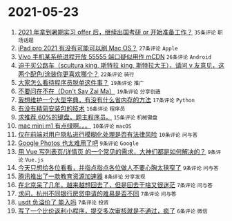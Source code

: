 # 2021-05-23

1. [2021 年拿到暑期实习 offer 后，继续出国考研 or 开始准备工作？](https://www.v2ex.com/t/778644) `35条评论` `职场话题`
1. [iPad pro 2021 有没有可能可以刷 Mac OS？](https://www.v2ex.com/t/778642) `27条评论` `Apple`
1. [Vivo 手机某系统进程开放 55555 端口疑似用作 mCDN](https://www.v2ex.com/t/778678) `26条评论` `Android`
1. [迫于买公路车（scultura king, 斯特拉 king, 斯特拉大王），请问 v 友意见，这两个配色/涂装你更喜欢哪个？](https://www.v2ex.com/t/778633) `22条评论` `骑行`
1. [大家怎么看待程序员脱单这件事？](https://www.v2ex.com/t/778639) `19条评论` `推广`
1. [不要问在不在（Don't Say Zai Ma）](https://www.v2ex.com/t/778681) `19条评论` `分享创造`
1. [我想维护一个大型字典，有没有什么省内存的方法](https://www.v2ex.com/t/778691) `17条评论` `Python`
1. [有没有精简安装包的技术](https://www.v2ex.com/t/778632) `16条评论` `程序员`
1. [求推荐 60%的键盘。题主程序员。](https://www.v2ex.com/t/778654) `15条评论` `机械键盘`
1. [mac mini m1 有点绿啊。。。](https://www.v2ex.com/t/778692) `10条评论` `macOS`
1. [仅在前端对用户隐私进行模糊化处理是否有法律风险](https://www.v2ex.com/t/778659) `10条评论` `问与答`
1. [Google Photos 也太难用了吧](https://www.v2ex.com/t/778695) `9条评论` `Google`
1. [用 Vue 写列表页/详情页 的一个常见的需求，大神们都是如何解决的？](https://www.v2ex.com/t/778669) `9条评论` `Vue.js`
1. [今天只想给各位看看，并指点指点各位做人不要心胸太狭窄了](https://www.v2ex.com/t/778668) `9条评论` `问与答`
1. [腾讯推出了一款教育资源加速器](https://www.v2ex.com/t/778675) `8条评论` `分享发现`
1. [在北京呆了几年，越来越想回去了，但是回去干啥又很迷茫](https://www.v2ex.com/t/778679) `7条评论` `问与答`
1. [求问，杭州不同银行房贷申请的难易是否不同](https://www.v2ex.com/t/778664) `7条评论` `问与答`
1. [usdt 负溢价了 能入吗](https://www.v2ex.com/t/778650) `7条评论` `投资`
1. [写了一个比价返利小程序，提交多次审核就是不通过，疯了](https://www.v2ex.com/t/778690) `6条评论` `微信`
